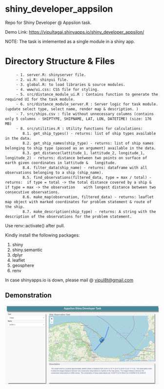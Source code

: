 # shiny_developer_appsilon
Repo for Shiny Developer @ Appsilon task.

  Demo Link: https://vipultagai.shinyapps.io/shiny_developer_appsilon/

 NOTE: The task is imlemented as a single module in a shiny app.

# Directory Structure & Files
         - 1. server.R: shinyserver file.
         - 2. ui.R: shinyui file.
         - 3. global.R: to load libraries & source modules.
         - 4. www/ui.css: CSS file for styling.
         - 5. src/distance_module_ui.R : Contains function to generate the required UI for the task module.
         - 6. src/distance_module_server.R : Server logic for task module. (update select type, select name, render map & description. )
         - 7. src/ships.csv : file without unnecessary columns (contains only 5 columns - SHIPTYPE, SHIPNAME, LAT, LON, DATETIME) (size: 176 MB) 
         - 8. src/utilities.R : Utility functions for calculations:
            8.1. get_ship_types() - returns: list of ship types available in the data.
            8.2. get_ship_names(ship_type) - returns: list of ship names belonging to ship type (passed as an argument) available in the data.
            8.3. get_distance(lattitude_1, lattitude_2, longitude_1, longitude_2) - returns: distance between two points on surface of earth given coordinates in lattitude &   longitude.
            8.4. filter_data(ship_name) - returns: dataframe with all observations belonging to a ship (ship_name).
            8.5. find_observations(filtered_data, type = max / total) - returns:  if type = total -> the total distance covered by a ship &  if type = max -> the observation    with longest distance between two consecutive observations.  
            8.6. make_map(observation, filtered_data) - returns: leaflet map object with marked coordinates for problem statement & route of the ship.  
            8.7. make_description(ship_type) - returns: A string with the description of the observations for the problem statement.
  
Use renv::activate() after pull.

Kindly install the following packages:
1. shiny
3. shiny.semantic
4. dplyr
5. leaflet
6. geosphere
7. renv


 In case shinyapps.io is down, please mail @ vipul8t@gmail.com

## Demonstration
![alt text](https://github.com/vipultagai/appsilon-shiny-developer/blob/master/demo.PNG)

